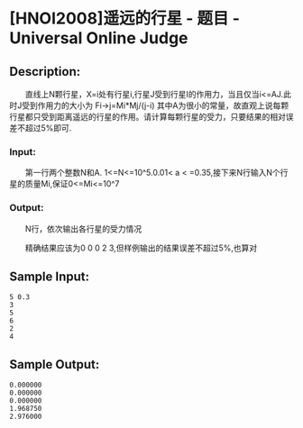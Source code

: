 # [HNOI2008]遥远的行星 - 题目 - Universal Online Judge

## Description: 

　　直线上N颗行星，X=i处有行星i,行星J受到行星I的作用力，当且仅当i<=AJ.此时J受到作用力的大小为 Fi->j=Mi*Mj/(j-i) 其中A为很小的常量，故直观上说每颗行星都只受到距离遥远的行星的作用。请计算每颗行星的受力，只要结果的相对误差不超过5%即可.

### Input: 

　　第一行两个整数N和A. 1<=N<=10^5.0.01< a < =0.35,接下来N行输入N个行星的质量Mi,保证0<=Mi<=10^7

### Output: 

　　N行，依次输出各行星的受力情况

　　精确结果应该为0 0 0 2 3,但样例输出的结果误差不超过5%,也算对


## Sample Input: 
```
5 0.3
3
5
6
2
4
```

## Sample Output: 
```
0.000000
0.000000
0.000000
1.968750
2.976000
```
